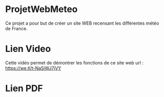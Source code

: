 # ProjetWebMeteo
 Ce projet a pour but de créer un site WEB recensant les différentes météo de France.

# Lien Video
Cette vidéo permet de démontrer les fonctions de ce site web
url : https://we.tl/t-NaSiWJ7jVY

# Lien PDF
